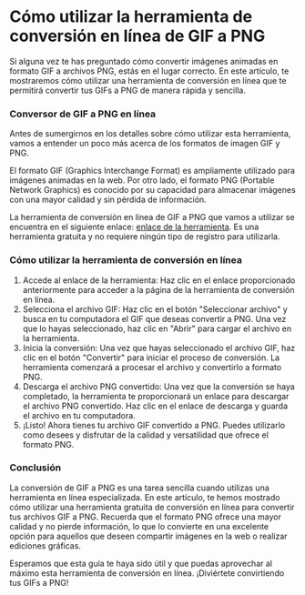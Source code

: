 Cómo utilizar la herramienta de conversión en línea de GIF a PNG
================================================================

Si alguna vez te has preguntado cómo convertir imágenes animadas en formato GIF a archivos PNG, estás en el lugar correcto. En este artículo, te mostraremos cómo utilizar una herramienta de conversión en línea que te permitirá convertir tus GIFs a PNG de manera rápida y sencilla.

### Conversor de GIF a PNG en línea

Antes de sumergirnos en los detalles sobre cómo utilizar esta herramienta, vamos a entender un poco más acerca de los formatos de imagen GIF y PNG.

El formato GIF (Graphics Interchange Format) es ampliamente utilizado para imágenes animadas en la web. Por otro lado, el formato PNG (Portable Network Graphics) es conocido por su capacidad para almacenar imágenes con una mayor calidad y sin pérdida de información.

La herramienta de conversión en línea de GIF a PNG que vamos a utilizar se encuentra en el siguiente enlace: [enlace de la herramienta](https://www.onlinecalculatorsfree.com/es/convert/gif-to-png.html). Es una herramienta gratuita y no requiere ningún tipo de registro para utilizarla.

### Cómo utilizar la herramienta de conversión en línea

1. Accede al enlace de la herramienta: Haz clic en el enlace proporcionado anteriormente para acceder a la página de la herramienta de conversión en línea.
2. Selecciona el archivo GIF: Haz clic en el botón "Seleccionar archivo" y busca en tu computadora el GIF que deseas convertir a PNG. Una vez que lo hayas seleccionado, haz clic en "Abrir" para cargar el archivo en la herramienta.
3. Inicia la conversión: Una vez que hayas seleccionado el archivo GIF, haz clic en el botón "Convertir" para iniciar el proceso de conversión. La herramienta comenzará a procesar el archivo y convertirlo a formato PNG.
4. Descarga el archivo PNG convertido: Una vez que la conversión se haya completado, la herramienta te proporcionará un enlace para descargar el archivo PNG convertido. Haz clic en el enlace de descarga y guarda el archivo en tu computadora.
5. ¡Listo! Ahora tienes tu archivo GIF convertido a PNG. Puedes utilizarlo como desees y disfrutar de la calidad y versatilidad que ofrece el formato PNG.

### Conclusión

La conversión de GIF a PNG es una tarea sencilla cuando utilizas una herramienta en línea especializada. En este artículo, te hemos mostrado cómo utilizar una herramienta gratuita de conversión en línea para convertir tus archivos GIF a PNG. Recuerda que el formato PNG ofrece una mayor calidad y no pierde información, lo que lo convierte en una excelente opción para aquellos que deseen compartir imágenes en la web o realizar ediciones gráficas.

Esperamos que esta guía te haya sido útil y que puedas aprovechar al máximo esta herramienta de conversión en línea. ¡Diviértete convirtiendo tus GIFs a PNG!